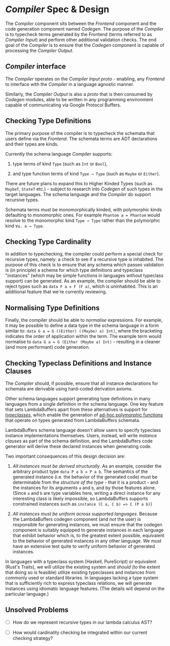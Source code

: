 # _Compiler_ Spec & Design

The _Compiler_ component sits between the _Frontend_ component and the code
generation component named _Codegen_. The purpose of the _Compiler_ is to
typecheck terms generated by the Frontend (terms referred to as _Compiler Input_)
and perform other additional validation checks. The end goal of the _Compiler_
is to ensure that the _Codegen_ component is capable of processing the _Compiler
Output_.

## _Compiler_ interface

The _Compiler_ operates on the _Compiler Input proto_ - enabling, any _Frontend_
to interface with the _Compiler_ in a language agnostic manner.

Similarly, the _Compiler Output_ is also a _proto_ that is then consumed by
_Codegen_ modules, able to be written in any programming environment capable of
communicating via Google Protocol Buffers.

## Checking Type Definitions

The primary purpose of the compiler is to typecheck the schemata that users
define via the _Frontend_. The schemata terms are ADT declarations and their
types are kinds.

Currently the schema language _Compiler_ supports:

 1. type terms of kind `Type` (such as `Int` or `Bool`),

 2. and type function terms of kind `Type → Type` (such as `Maybe` or `Either`).

There are future plans to expand this to Higher Kinded Types (such as `MaybeT`,
`StateT` etc.) - subject to research into _Codegen_ of such types in the target
languages. The schema language and the _Compiler_ do support recursive
types.

Schemata terms must be monomorphically kinded, with polymorphic kinds defaulting
to monomorphic ones. For example `Phantom a = Phantom` would resolve to the
monomorphic kind `Type → Type` rather than the polymorphic kind `∀a. a → Type`.

## Checking Type Cardinality

In addition to typechecking, the compiler could perform a special check for
recursive types, namely: a check to see if a recursive type is inhabited. The
purpose of this check is to ensure that any schema which passes validation is
(in principle) a schema for which type definitions and typeclass "instances"
(which may be simple functions in languages without typeclass support) can be
generated. As an example, the compiler should be able to reject types such as
`data F a = F (F a)`, which is uninhabited. This is an additional feature that
we're currently reviewing.

## Normalising Type Definitions

Finally, the compiler should be able to _normalise_ expressions. For example, it
may be possible to define a data type in the schema language in a form similar
to: `data G a = G ((Either) ((Maybe) a) Int)`, where the bracketing indicates
the order of application within the term. The example term would normalise to
`data G a = G (Either (Maybe a) Int)` - resulting in a cleaner (and more
performant) code generation.

## Checking Typeclass Definitions and Instance Clauses

The _Compiler_ should, if possible, ensure that all instance declarations for
schemata are derivable using hard-coded derivation axioms.

Other schema languages support generating type definitions in many languages
from a single definition in the schema language. One key feature that sets
LambdaBuffers apart from these alternatives is support for
[_typeclasses_](https://en.wikipedia.org/wiki/Type_class), which enable the
generation of [ad-hoc polymorphic
functions](https://en.wikipedia.org/wiki/Ad_hoc_polymorphism) that operate on
types generated from LambdaBuffers schemata.

LambdaBuffers schema language doesn't allow users to specify typeclass instance
implementations themselves. Users, instead, will write _instance clauses_ as
part of the schema definition, and the LambdaBuffers code generator will derive
these declared instances when generating code.

Two important consequences of this design decision are:

1) _All instances must be derived structurally_. As an example, consider the
arbitrary product type `data P a b = P a b`. The semantics of the generated
instance (i.e. the behavior of the generated code) must be determinable from the
_structure of the type_ - that it is a product - and the instances for its
arguments `a` and `b`, and by those features alone. (Since `a` and `b` are type
variables here, writing a direct instance for any interesting class is likely
impossible, so LambdaBuffers supports constrained instances such as `instance (C
a, C b) => C (P a b)`)

2) _All instances must be uniform across supported languages_. Because the
LambdaBuffers codegen component (and _not_ the user) is responsible for
generating instances, we must ensure that the codegen component is suitably
equipped to generate instances in each language that exhibit behavior which is,
to the greatest extent possible, equivalent to the behavior of generated
instances in any other language. We _must_ have an extensive test quite to
verify uniform behavior of generated instances.

In languages with a typeclass system (Haskell, PureScript) or equivalent (Rust's
Traits), we will utilize the existing system and _should_ (to the extent that
doing so is feasible) utilize existing typeclasses and instances from commonly
used or standard libraries. In languages lacking a type system that is
sufficiently rich to express typeclass relations, we will generate instances
using idiomatic language features. (The details will depend on the particular
language.)

## Unsolved Problems

- [ ] How do we represent recursive types in our lambda calculus AST?

- [ ] How would cardinality checking be integrated within our current checking
      strategy?
